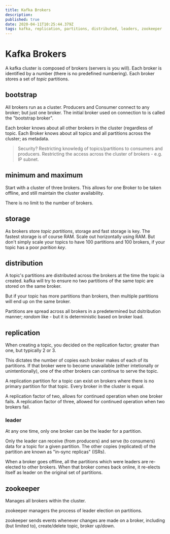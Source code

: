 ```yaml
---
title: Kafka Brokers
description: 
published: true
date: 2020-04-11T10:25:44.379Z
tags: kafka, replication, partitions, distributed, leaders, zookeeper
---
```


# Kafka Brokers
A kafka cluster is composed of brokers (servers is you will). Each broker is identified by a number (there is no predefined numbering). Each broker stores a set of _topic_ partitions.

## bootstrap
All brokers run as a cluster. Producers and Consumer connect to any broker; but just one broker. The initial broker used on connection to is called the "bootstrap broker".

Each broker knows about all other brokers in the cluster (regardless of topic. Each Broker knows about all topics and all partitions across the cluster; as metadata.

> Security? Restricting knowledg of topics/partitions to consumers and producers. Restricting the access across the cluster of brokers - e.g. IP subnet.


## minimum and maximum
Start with a cluster of three brokers. This allows for one Broker to be taken offline, and still maintain the cluster availability.

There is no limit to the number of brokers.

## storage
As brokers store _topic partitions_, storage and fast storage is key. The fastest storage is of course RAM. Scale out horizontally using RAM. But don't simply scale your topics to have 100 partitions and 100 brokers, if your topic has a poor _parition key_. 

## distribution
A topic's partitions are distributed across the brokers at the time the topic ia created. kafka will try to ensure no two partitions of the same topic are stored on the same broker.

But if your topic has more partitions than brokers, then multiple partitions will end up on the same broker.

Partitions are spread across all brokers in a predetermined but dsitribution manner; _random_ like - but it is deterministic based on broker load.

## replication
When creating a topic, you decided on the replication factor; greater than one, but typically 2 or 3.

This dictates the number of copies each broker makes of each of its partitions. If that broker were to become unavailable (either intetionally or unintentionally), one of the other brokers can continue to serve the topic.

A replication partition for a topic can exist on brokers where there is no primary partition for that topic. Every broker in the cluster is equal.

A replication factor of two, allows for continued operation when one broker fails. A replication factor of three, allowed for continued operation when two brokers fail.

### leader
At any one time, only one broker can be the leader for a partition.

Only the leader can receive (from producers) and serve (to consumers) data for a topic for a given partition. The other copies (replicated) of  the partition are known as "in-sync replicas" (ISRs).

When a broker goes offline, all the partitions which were leaders are re-elected to other brokers. When that broker comes back online, it re-elects itself as leader on the original set of partitions.


## zookeeper
Manages all brokers within the cluster.

zookeeper managers the process of leader election on partitions.

zookeeper sends events whenever changes are made on a broker, including (but limited to), create/delete topic, broker up/down.